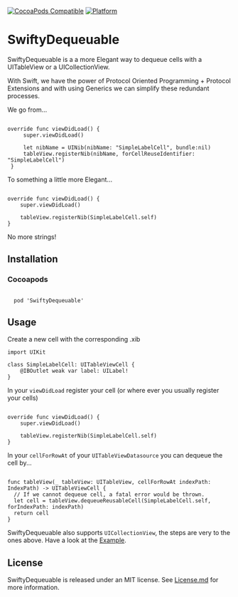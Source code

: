 [![CocoaPods Compatible](https://img.shields.io/cocoapods/v/Chamber.svg)](https://img.shields.io/cocoapods/v/SwiftyDequeuable.svg)
[![Platform](https://img.shields.io/cocoapods/p/Chamber.svg?style=flat)](http://cocoadocs.org/docsets/SwiftyDequeuable)

# SwiftyDequeuable

SwiftyDequeuable is a a more Elegant way to dequeue cells with a UITableView or a UICollectionView.

With Swift, we have the power of Protocol Oriented Programming +  Protocol Extensions and with using Generics we can simplify these redundant processes.

We go from...

```

override func viewDidLoad() {
     super.viewDidLoad()

     let nibName = UINib(nibName: "SimpleLabelCell", bundle:nil)
     tableView.registerNib(nibName, forCellReuseIdentifier: "SimpleLabelCell")
 }

```

To something a little more Elegant...

```

override func viewDidLoad() {
    super.viewDidLoad()

    tableView.registerNib(SimpleLabelCell.self)
}

```

No more strings!

## Installation

### Cocoapods

```

  pod 'SwiftyDequeuable'
```

## Usage
Create a new cell with the corresponding .xib

```
import UIKit

class SimpleLabelCell: UITableViewCell {
    @IBOutlet weak var label: UILabel!
}

```

In your ```viewDidLoad``` register your cell (or where ever you usually register your cells)

```

override func viewDidLoad() {
    super.viewDidLoad()

    tableView.registerNib(SimpleLabelCell.self)
}

```

In your ```cellForRowAt``` of your ```UITableViewDatasource``` you can dequeue the cell by...

```

func tableView(_ tableView: UITableView, cellForRowAt indexPath: IndexPath) -> UITableViewCell {
  // If we cannot dequeue cell, a fatal error would be thrown.
  let cell = tableView.dequeueReusableCell(SimpleLabelCell.self, forIndexPath: indexPath)
  return cell
}
```

SwiftyDequeuable also supports ```UICollectionView```, the steps are very to the ones above. Have a look at the [Example](/SwiftyDequeuableExample).

## License

SwiftyDequeuable is released under an MIT license. See [License.md](License.md) for more information.
